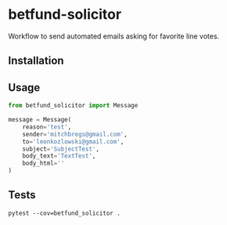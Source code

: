 # betfund-solicitor
Workflow to send automated emails asking for favorite line votes.

## Installation

## Usage
```python
from betfund_solicitor import Message

message = Message(
    reason='test',
    sender='mitchbregs@gmail.com',
    to='leonkozlowski@gmail.com',
    subject='SubjectTest',
    body_text='TextTest',
    body_html=''
)
```

## Tests
`pytest --cov=betfund_solicitor .`